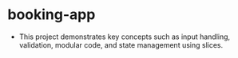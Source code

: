 # booking-app

* This project demonstrates key concepts such as input handling, validation, modular code, and state management using slices.

